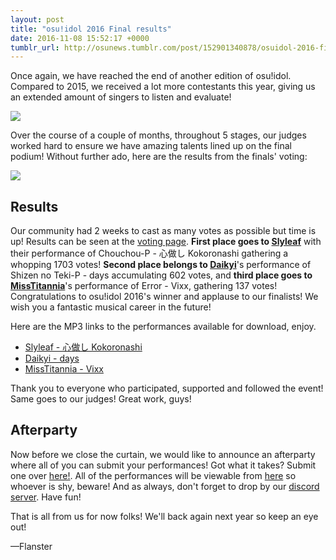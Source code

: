 ```yaml
---
layout: post
title: "osu!idol 2016 Final results"
date: 2016-11-08 15:52:17 +0000
tumblr_url: http://osunews.tumblr.com/post/152901340878/osuidol-2016-final-results
---
```


Once again, we have reached the end of another edition of osu!idol. Compared to 2015, we received a lot more contestants this year, giving us an extended amount of singers to listen and evaluate!

![](http://flan.s-ul.eu/IXfP3V7O)

Over the course of a couple of months, throughout 5 stages, our judges worked hard to ensure we have amazing talents lined up on the final podium! Without further ado, here are the results from the finals' voting:

![](https://i.imgur.com/5yp14zN.png)

## Results

Our community had 2 weeks to cast as many votes as possible but time is up! Results can be seen at the [voting page](https://osu.ppy.sh/community/contests/4). <b>First place goes to [Slyleaf](https://osu.ppy.sh/users/3322032)</b> with their performance of Chouchou-P - 心做し Kokoronashi gathering a whopping 1703 votes! <b>Second place belongs to [Daikyi](https://osu.ppy.sh/users/811832)</b>'s performance of Shizen no Teki-P - days accumulating 602 votes, and <b>third place goes to [MissTitannia](https://osu.ppy.sh/users/4490361)</b>'s performance of Error - Vixx, gathering 137 votes! Congratulations to osu!idol 2016's winner and
applause to our finalists! We wish you a fantastic musical career in the future!

Here are the MP3 links to the performances available for download, enjoy.

- [Slyleaf - 心做し Kokoronashi](http://flan.s-ul.eu/QsrQaLFm)
- [Daikyi - days](http://flan.s-ul.eu/WoFPI9Sn)
- [MissTitannia - Vixx](http://flan.s-ul.eu/tYzf45Nk)

Thank you to everyone who participated, supported and followed the event! Same goes to our judges! Great work, guys!

## Afterparty

Now before we close the curtain, we would like to announce an afterparty where all of you can submit your performances! Got what it takes? Submit one over [here!](https://goo.gl/forms/WJP6AdaZfsNb8sDU2). All of the performances will be viewable from [here](https://waa.ai/jVYd) so whoever is shy, beware! And as always, don't forget to drop by our [discord server](https://discord.gg/7hZgNeH). Have fun!

That is all from us for now folks! We'll back again next year so keep an eye out!

—Flanster
